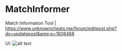 # MatchInformer
Match Information Tool   |   https://www.unknowncheats.me/forum/editpost.php?do=updatepost&amp;p=1808468


UI:
![alt text](https://i.imgur.com/PmcpoJ1.png)
